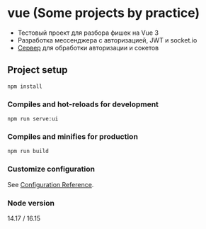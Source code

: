 # vue (Some projects by practice)
- Тестовый проект для разбора фишек на Vue 3
- Разработка мессенджера с авторизацией, JWT и socket.io
- [Сервер](https://github.com/TheIllEar/vue-server) для обработки авторизации и сокетов 

## Project setup
```
npm install
```

### Compiles and hot-reloads for development
```
npm run serve:ui
```

### Compiles and minifies for production
```
npm run build
```

### Customize configuration
See [Configuration Reference](https://cli.vuejs.org/config/).

### Node version
14.17 / 16.15